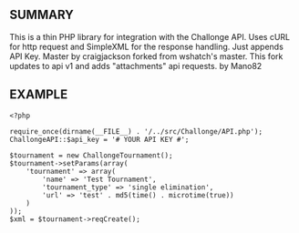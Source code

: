 SUMMARY
-------

This is a thin PHP library for integration with the Challonge API. Uses cURL for http request and SimpleXML for the response handling. Just appends API Key.
Master by craigjackson forked from wshatch's master.
This fork updates to api v1 and adds "attachments" api requests.
by Mano82

EXAMPLE
-------

    <?php
    
    require_once(dirname(__FILE__) . '/../src/Challonge/API.php');
    ChallongeAPI::$api_key = '# YOUR API KEY #';
    
    $tournament = new ChallongeTournament();
    $tournament->setParams(array(
        'tournament' => array(
            'name' => 'Test Tournament',
            'tournament_type' => 'single elimination',
            'url' => 'test' . md5(time() . microtime(true))
        )
    ));
    $xml = $tournament->reqCreate();

